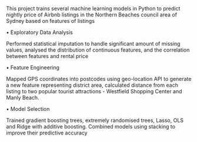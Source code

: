 This project trains several machine learning models in Python to predict nightly price of Airbnb listings in the Northern Beaches council area of Sydney based on features of listings

•	Exploratory Data Analysis

Performed statistical imputation to handle significant amount of missing values, analysed the distribution of continuous features, and the correlation between features and rental price

•	Feature Engineering

Mapped GPS coordinates into postcodes using geo-location API to generate a new feature representing district area, calculated distance from each listing to two popular tourist attractions - Westfield Shopping Center and Manly Beach.

•	Model Selection

Trained gradient boosting trees, extremely randomised trees, Lasso, OLS and Ridge with additive boosting. Combined models using stacking to improve their predictive accuracy
